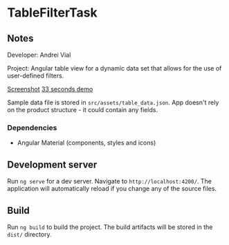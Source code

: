 # TableFilterTask

## Notes

Developer: Andrei Vial

Project: Angular table view for a dynamic data set that allows for the use of user-defined filters.

[Screenshot](https://i.snipboard.io/yDqfeG.jpg) [33 seconds demo](https://monosnap.com/file/Jl7Bx1DKsm9ruLznOq80pgo41TKV4O)

Sample data file is stored in `src/assets/table_data.json`. App doesn't rely on the product structure - it could contain any fields.

### Dependencies

- Angular Material (components, styles and icons)

## Development server

Run `ng serve` for a dev server. Navigate to `http://localhost:4200/`. The application will automatically reload if you change any of the source files.

## Build

Run `ng build` to build the project. The build artifacts will be stored in the `dist/` directory.
